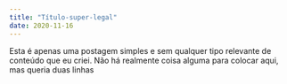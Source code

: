 ```yaml
---
title: "Título-super-legal" 
date: 2020-11-16
---
```


Esta é apenas uma postagem simples e sem qualquer tipo relevante de conteúdo que eu criei.
Não há realmente coisa alguma para colocar aqui, mas queria duas linhas
